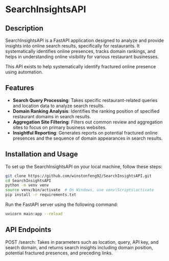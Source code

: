 # SearchInsightsAPI

## Description

SearchInsightsAPI is a FastAPI application designed to analyze and provide insights into online search results, specifically for restaurants. It systematically identifies online presences, tracks domain rankings, and helps in understanding online visibility for various restaurant businesses.

This API exists to help systematically identify fractured online presence using automation.

## Features

- **Search Query Processing**: Takes specific restaurant-related queries and location data to analyze search results.
- **Domain Ranking Analysis**: Identifies the ranking position of specified restaurant domains in search results.
- **Aggregation Site Filtering**: Filters out common review and aggregation sites to focus on primary business websites.
- **Insightful Reporting**: Generates reports on potential fractured online presences and the sequence of domain appearances in search results.

## Installation and Usage

To set up the SearchInsightsAPI on your local machine, follow these steps:

```bash
git clone https://github.com/winstonfeng92/SearchInsightsAPI.git
cd SearchInsightsAPI
python -m venv venv
source venv/bin/activate  # On Windows, use venv\Scripts\activate
pip install -r requirements.txt
```

Run the FastAPI server using the following command:

```bash
uvicorn main:app --reload
```

## API Endpoints

POST /search: Takes in parameters such as location, query, API key, and search domain, and returns search insights including domain position, potential fractured presences, and preceding links.

